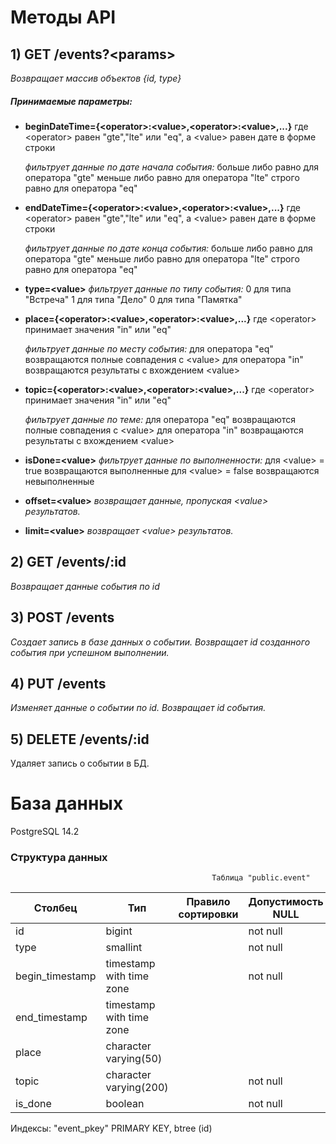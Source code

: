 # Методы API

## 1) GET /events?\<params>
*Возвращает массив объектов {id, type}*
##### Принимаемые параметры:
* **beginDateTime={\<operator>:\<value>,\<operator>:\<value>,...}**
	где \<operator> равен "gte","lte" или "eq", а \<value> равен дате в форме строки
	
	*фильтрует данные по дате начала события:* 
	больше либо равно для оператора "gte"
	меньше либо равно для оператора "lte"
	строго равно для оператора "eq"
* **endDateTime={\<operator>:\<value>,\<operator>:\<value>,...}**
	где \<operator> равен "gte","lte" или "eq", а \<value> равен дате в форме строки
	
	*фильтрует данные по дате конца события:* 
	больше либо равно для оператора "gte"
	меньше либо равно для оператора "lte"
	строго равно для оператора "eq"
* **type=\<value>**
	*фильтрует данные по типу события:* 
	0 для типа "Встреча"
	1 для типа "Дело"
	0 для типа "Памятка"
* **place={\<operator>:\<value>,\<operator>:\<value>,...}**
	где \<operator> принимает значения "in" или "eq"
	
	*фильтрует данные по месту события:* 
	для оператора "eq" возвращаются полные совпадения с \<value>
	для оператора "in" возвращаются результаты с вхождением \<value>
* **topic={\<operator>:\<value>,\<operator>:\<value>,...}**
	где \<operator> принимает значения "in" или "eq"
	
	*фильтрует данные по теме:* 
	для оператора "eq" возвращаются полные совпадения с \<value>
	для оператора "in" возвращаются результаты с вхождением \<value>
* **isDone=\<value>**
	*фильтрует данные по выполненности:* 
	для \<value> = true возвращаются выполненные
	для \<value> = false возвращаются невыполненные
* **offset=\<value>**
	*возвращает данные, пропуская \<value> результатов.*
* **limit=\<value>**
	*возвращает \<value> результатов.*
## 2) GET /events/:id
*Возвращает данные события по id*
## 3) POST /events
*Создает запись в базе данных о событии. Возвращает id созданного события при успешном выполнении.*
## 4) PUT /events
*Изменяет данные о событии по id. Возвращает id события.*
## 5) DELETE /events/:id
Удаляет запись о событии в БД.

# База данных
PostgreSQL 14.2
### Структура данных
                                                 Таблица "public.event"
|     Столбец     |           Тип            | Правило сортировки | Допустимость NULL |           По умолчанию			|
|-----------------|--------------------------|--------------------|-------------------|-----------------------------------	|
| id              | bigint                   |                    | not null          | nextval('event_id_seq'::regclass)	|
| type            | smallint                 |                    | not null          |						|
| begin_timestamp | timestamp with time zone |                    | not null          |						|	
| end_timestamp   | timestamp with time zone |                    |                   |						|
| place           | character varying(50)    |                    |                   |						|
| topic           | character varying(200)   |                    | not null          |						|
| is_done         | boolean                  |                    | not null          | false					|
Индексы:
    "event_pkey" PRIMARY KEY, btree (id)
